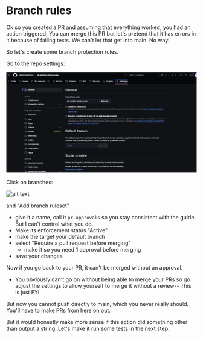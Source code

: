 # Branch rules
Ok so you created a PR and assuming that everything worked, you had an action triggered. You can merge this PR but let's pretend that it has errors in it because of failing tests. We can't let that get into main. No way!

So let's create some branch protection rules.

Go to the repo settings:

![alt text](../static/3/image.png)

Click on branches:

![alt text](../static/2/image.png)

and "Add branch ruleset"

- give it a name, call it `pr-approvals` so you stay consistent with the guide. But I can't control what you do.
- Make its enforcement status "Active"
- make the target your default branch
- select "Require a pull request before merging"
  - make it so you need 1 approval before merging
- save your changes.

Now if you go back to your PR, it can't be merged without an approval.
- You obviously can't go on without being able to merge your PRs so go adjust the settings to allow yourself to merge it without a review-- This is just FYI

But now you cannot push directly to main, which you never really should. You'll have to make PRs from here on out.

But it would honestly make more sense if this action did something other than output a string.
Let's make it run some tests in the next step.